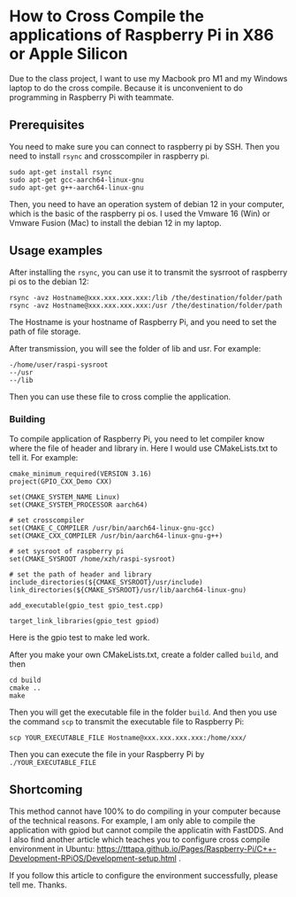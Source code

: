 # How to Cross Compile the applications of Raspberry Pi in X86 or Apple Silicon

Due to the class project, I want to use my Macbook pro M1 and my Windows laptop to do the cross compile. Because it is unconvenient to do programming in Raspberry Pi with teammate. 

## Prerequisites

You need to make sure you can connect to raspberry pi by SSH. 
Then you need to install `rsync` and crosscompiler in raspberry pi.
```
sudo apt-get install rsync
sudo apt-get gcc-aarch64-linux-gnu
sudo apt-get g++-aarch64-linux-gnu
```
Then, you need to have an operation system of debian 12 in your computer, which is the basic of the raspberry pi os. I used the Vmware 16 (Win) or Vmware Fusion (Mac) to install the debian 12 in my laptop. 



## Usage examples

After installing the `rsync`, you can use it to transmit the sysrroot of raspberry pi os to the debian 12: 
```
rsync -avz Hostname@xxx.xxx.xxx.xxx:/lib /the/destination/folder/path
rsync -avz Hostname@xxx.xxx.xxx.xxx:/usr /the/destination/folder/path
```
The Hostname is your hostname of Raspberry Pi, and you need to set the path of file storage.

After transmission, you will see the folder of lib and usr. For example: 
```
-/home/user/raspi-sysroot
--/usr
--/lib
```

Then you can use these file to cross complie the application. 

### Building

To compile application of Raspberry Pi, you need to let compiler know where the file of header and library in. Here I would use CMakeLists.txt to tell it. For example:
```
cmake_minimum_required(VERSION 3.16)
project(GPIO_CXX_Demo CXX)

set(CMAKE_SYSTEM_NAME Linux)
set(CMAKE_SYSTEM_PROCESSOR aarch64)

# set crosscompiler
set(CMAKE_C_COMPILER /usr/bin/aarch64-linux-gnu-gcc)
set(CMAKE_CXX_COMPILER /usr/bin/aarch64-linux-gnu-g++)

# set sysroot of raspberry pi
set(CMAKE_SYSROOT /home/xzh/raspi-sysroot)

# set the path of header and library
include_directories(${CMAKE_SYSROOT}/usr/include)
link_directories(${CMAKE_SYSROOT}/usr/lib/aarch64-linux-gnu)

add_executable(gpio_test gpio_test.cpp)

target_link_libraries(gpio_test gpiod)
```

Here is the gpio test to make led work. 

After you make your own CMakeLists.txt, create a folder called `build`, and then 
```
cd build
cmake ..
make
```
Then you will get the executable file in the folder `build`. 
And then you use the command `scp` to transmit the executable file to Raspberry Pi: 
```
scp YOUR_EXECUTABLE_FILE Hostname@xxx.xxx.xxx.xxx:/home/xxx/
```
Then you can execute the file in your Raspberry Pi by `./YOUR_EXECUTABLE_FILE`


## Shortcoming
This method cannot have 100% to do compiling in your computer because of the technical reasons. For example, I am only able to compile the application with gpiod but cannot compile the applicatin with FastDDS. And I also find another article which teaches you to configure cross compile environment in Ubuntu: https://tttapa.github.io/Pages/Raspberry-Pi/C++-Development-RPiOS/Development-setup.html .

If you follow this article to configure the environment successfully, please tell me. Thanks.
